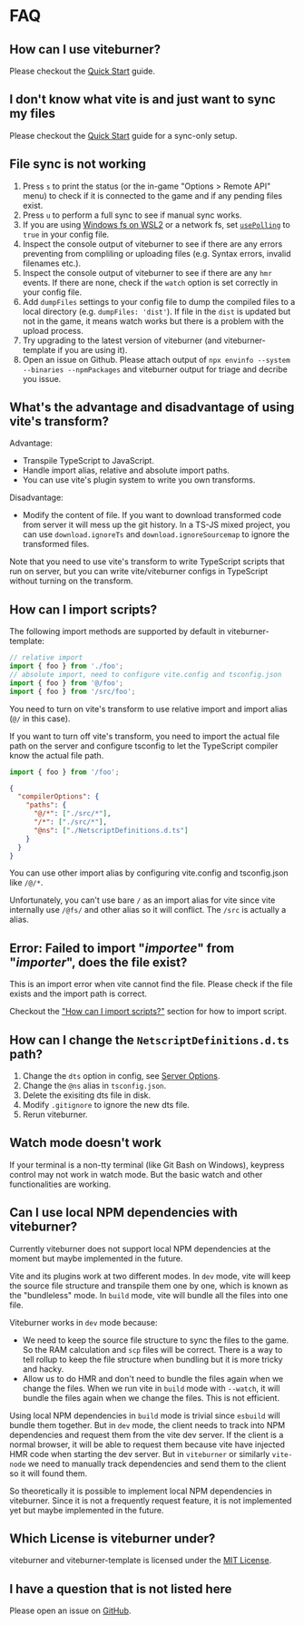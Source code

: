 # FAQ

## How can I use viteburner?

Please checkout the [Quick Start](quick-start.md) guide.

## I don't know what vite is and just want to sync my files

Please checkout the [Quick Start](quick-start.md) guide for a sync-only setup.

## File sync is not working

1. Press `s` to print the status (or the in-game "Options > Remote API" menu) to check if it is connected to the game and if any pending files exist.
2. Press `u` to perform a full sync to see if manual sync works.
3. If you are using [Windows fs on WSL2](https://github.com/microsoft/WSL/issues/4739) or a network fs, set [`usePolling`](../config/upload-options.md#usepolling) to `true` in your config file.
4. Inspect the console output of viteburner to see if there are any errors preventing from compliling or uploading files (e.g. Syntax errors, invalid filenames etc.).
5. Inspect the console output of viteburner to see if there are any `hmr` events. If there are none, check if the `watch` option is set correctly in your config file.
6. Add `dumpFiles` settings to your config file to dump the compiled files to a local directory (e.g. `dumpFiles: 'dist'`). If file in the `dist` is updated but not in the game, it means watch works but there is a problem with the upload process.
7. Try upgrading to the latest version of viteburner (and viteburner-template if you are using it).
8. Open an issue on Github. Please attach output of `npx envinfo --system --binaries --npmPackages` and viteburner output for triage and decribe you issue.

## What's the advantage and disadvantage of using vite's transform?

Advantage:

- Transpile TypeScript to JavaScript.
- Handle import alias, relative and absolute import paths.
- You can use vite's plugin system to write you own transforms.

Disadvantage:

- Modify the content of file. If you want to download transformed code from server it will mess up the git history. In a TS-JS mixed project, you can use `download.ignoreTs` and `download.ignoreSourcemap` to ignore the transformed files.

Note that you need to use vite's transform to write TypeScript scripts that run on server, but you can write vite/viteburner configs in TypeScript without turning on the transform.

## How can I import scripts?

The following import methods are supported by default in viteburner-template:

```ts
// relative import
import { foo } from './foo';
// absolute import, need to configure vite.config and tsconfig.json
import { foo } from '@/foo';
import { foo } from '/src/foo';
```

You need to turn on vite's transform to use relative import and import alias (`@/` in this case).

If you want to turn off vite's transform, you need to import the actual file path on the server and configure tsconfig to let the TypeScript compiler know the actual file path.

```js
import { foo } from '/foo';
```

```json
{
  "compilerOptions": {
    "paths": {
      "@/*": ["./src/*"],
      "/*": ["./src/*"],
      "@ns": ["./NetscriptDefinitions.d.ts"]
    }
  }
}
```

You can use other import alias by configuring vite.config and tsconfig.json like `/@/*`.

Unfortunately, you can't use bare `/` as an import alias for vite since vite internally use `/@fs/` and other alias so it will conflict. The `/src` is actually a alias.

## Error: Failed to import "_importee_" from "_importer_", does the file exist?

This is an import error when vite cannot find the file. Please check if the file exists and the import path is correct.

Checkout the ["How can I import scripts?"](faq.md#how-can-i-import-scripts) section for how to import script.

## How can I change the `NetscriptDefinitions.d.ts` path?

1. Change the `dts` option in config, see [Server Options](../config/server-options.md).
2. Change the `@ns` alias in `tsconfig.json`.
3. Delete the exisiting dts file in disk.
4. Modify `.gitignore` to ignore the new dts file.
5. Rerun viteburner.

## Watch mode doesn't work

If your terminal is a non-tty terminal (like Git Bash on Windows), keypress control may not work in watch mode. But the basic watch and other functionalities are working.

## Can I use local NPM dependencies with viteburner?

Currently viteburner does not support local NPM dependencies at the moment but maybe implemented in the future.

Vite and its plugins work at two different modes. In `dev` mode, vite will keep the source file structure and transpile them one by one, which is known as the "bundleless" mode. In `build` mode, vite will bundle all the files into one file.

Viteburner works in `dev` mode because:

- We need to keep the source file structure to sync the files to the game. So the RAM calculation and `scp` files will be correct. There is a way to tell rollup to keep the file structure when bundling but it is more tricky and hacky.
- Allow us to do HMR and don't need to bundle the files again when we change the files. When we run vite in `build` mode with `--watch`, it will bundle the files again when we change the files. This is not efficient.

Using local NPM dependencies in `build` mode is trivial since `esbuild` will bundle them together. But in `dev` mode, the client needs to track into NPM dependencies and request them from the vite dev server. If the client is a normal browser, it will be able to request them because vite have injected HMR code when starting the dev server. But in `viteburner` or similarly `vite-node` we need to manually track dependencies and send them to the client so it will found them.

So theoretically it is possible to implement local NPM dependencies in viteburner. Since it is not a frequently request feature, it is not implemented yet but maybe implemented in the future.

## Which License is viteburner under?

viteburner and viteburner-template is licensed under the [MIT License](../../LICENSE).

## I have a question that is not listed here

Please open an issue on [GitHub](https://github.com/Tanimodori/viteburner/issues).
